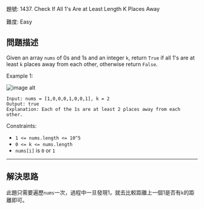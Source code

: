 題號: 1437. Check If All 1's Are at Least Length K Places Away

難度: Easy

## 問題描述

Given an array `nums` of 0s and 1s and an integer `k`, return `True` if all 1's are at least `k` places away from each other, otherwise return `False`.

Example 1:

![image alt](https://assets.leetcode.com/uploads/2020/04/15/sample_1_1791.png)

```
Input: nums = [1,0,0,0,1,0,0,1], k = 2
Output: true
Explanation: Each of the 1s are at least 2 places away from each other.
```

Constraints:

- `1 <= nums.length <= 10^5`
- `0 <= k <= nums.length`
- `nums[i]` is `0` or `1`

---
## 解決思路

此題只需要遍歷`nums`一次，過程中一旦發現1，就去比較距離上一個1是否有`k`的距離即可。